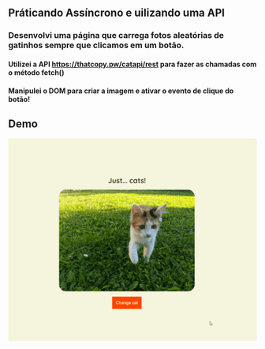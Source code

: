 ## Práticando Assíncrono e uilizando uma API

### Desenvolvi uma página que carrega fotos aleatórias de gatinhos sempre que clicamos em um botão.

#### Utilizei a API https://thatcopy.pw/catapi/rest para fazer as chamadas com o método fetch() 
#### Manipulei o DOM para criar a imagem e ativar o evento de clique do botão!


## Demo

![catAPI](./api-cats.gif)